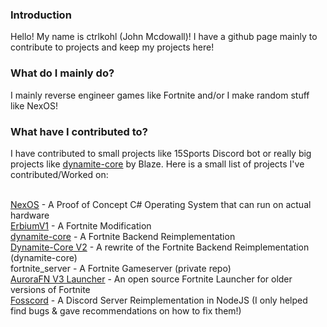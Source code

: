### Introduction
Hello! My name is ctrlkohl (John Mcdowall)! I have a github page mainly to contribute to projects and keep my projects here!

### What do I mainly do?
I mainly reverse engineer games like Fortnite and/or I make random stuff like NexOS!

### What have I contributed to?
I have contributed to small projects like 15Sports Discord bot or really big projects like <a href="https://github.com/Trail-Blaze/dynamite-core">dynamite-core</a> by Blaze. Here is a small list of projects I've contributed/Worked on:<br><br>

<a href="https://github.com/NexOSDevs/Nex-Legacy">NexOS</a> - A Proof of Concept C# Operating System that can run on actual hardware<br>
<a href="https://github.com/ErbiumDev/ErbiumV1">ErbiumV1</a> - A Fortnite Modification<br>
<a href="https://github.com/Trail-Blaze/dynamite-core">dynamite-core</a> - A Fortnite Backend Reimplementation<br>
<a href="https://github.com/Trail-Blaze/Dynamite-Core-V2">Dynamite-Core V2</a> - A rewrite of the Fortnite Backend Reimplementation (dynamite-core)<br>
fortnite_server - A Fortnite Gameserver (private repo)<br>
<a href="https://github.com/Aurora-FN/Launcher">AuroraFN V3 Launcher</a> - An open source Fortnite Launcher for older versions of Fortnite<br>
<a href="https://fosscord.com/">Fosscord</a> - A Discord Server Reimplementation in NodeJS (I only helped find bugs & gave recommendations on how to fix them!)

<!--
**ctrlkohl/ctrlkohl** is a ✨ _special_ ✨ repository because its `README.md` (this file) appears on your GitHub profile.

Here are some ideas to get you started:

- 🔭 I’m currently working on ...
- 🌱 I’m currently learning ...
- 👯 I’m looking to collaborate on ...
- 🤔 I’m looking for help with ...
- 💬 Ask me about ...
- 📫 How to reach me: ...
- 😄 Pronouns: ...
- ⚡ Fun fact: ...
-->
